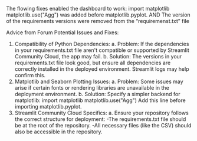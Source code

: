 The flowing fixes enabled the dashboard to work:
import matplotlib
matplotlib.use("Agg")
was added before matplotlib.pyplot.
AND
The version of the requirements versions were removed from the “requiremenst.txt” file

Advice from Forum
Potential Issues and Fixes:
1.	Compatibility of Python Dependencies:
   a. Problem: If the dependencies in your requirements.txt file aren't compatible or supported by Streamlit Community Cloud, the app may fail.
   b. Solution: The versions in your requirements.txt file look good, but ensure all dependencies are correctly installed in the deployed environment. Streamlit logs may help confirm this.
3.	Matplotlib and Seaborn Plotting Issues:
  a. Problem: Some issues may arise if certain fonts or rendering libraries are unavailable in the deployment environment.
  b. Solution: Specify a simpler backend for matplotlib: 
import matplotlib
matplotlib.use("Agg")
Add this line before importing matplotlib.pyplot.
4.	Streamlit Community Cloud Specifics:
a. Ensure your repository follows the correct structure for deployment: 
-The requirements.txt file should be at the root of the repository.
-All necessary files (like the CSV) should also be accessible in the repository.

